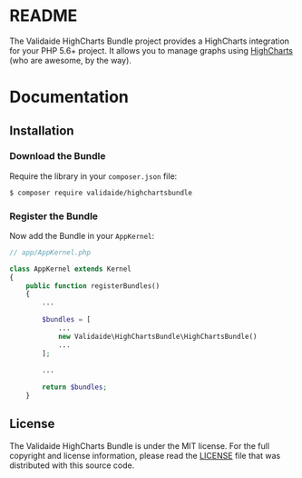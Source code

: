 # README

The Validaide HighCharts Bundle project provides a HighCharts integration for your PHP 5.6+ project. It allows you to manage graphs using [HighCharts](http://highcharts.com)
(who are awesome, by the way).

# Documentation
## Installation
### Download the Bundle
Require the library in your ```composer.json``` file:

``` bash
$ composer require validaide/highchartsbundle
```


### Register the Bundle

Now add the Bundle in your ```AppKernel```:

``` php
// app/AppKernel.php

class AppKernel extends Kernel
{
    public function registerBundles()
    {
        ...
        
        $bundles = [
            ...
            new Validaide\HighChartsBundle\HighChartsBundle()
            ...
        ];
        
        ...
        
        return $bundles;
    }
```

## License

The Validaide HighCharts Bundle is under the MIT license. For the full copyright and license information, please read the
[LICENSE](/LICENSE) file that was distributed with this source code.
